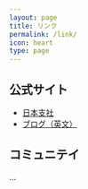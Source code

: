 ```yaml
---
layout: page
title: リンク
permalink: /link/
icon: heart
type: page
---
```


## 公式サイト

* [日本支社](https://jp.4d.com/)
* [ブログ（英文）](https://blog.4d.com/)

## コミュニテイ

...
